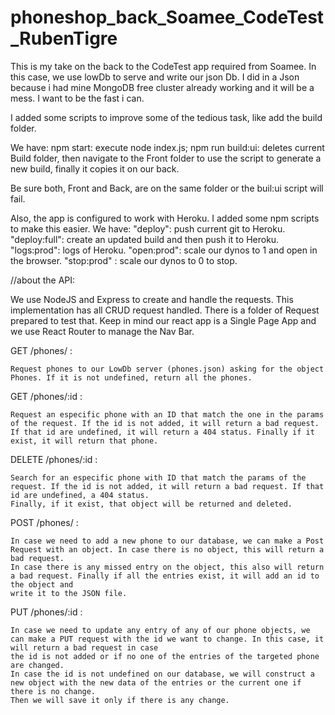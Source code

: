 # phoneshop_back_Soamee_CodeTest_RubenTigre

This is my take on the back to the CodeTest app required from Soamee. 
In this case, we use lowDb to serve and write our json Db. I did in a Json because i had mine MongoDB free cluster already working and it will be a mess. I want to be the fast
i can.

I added some scripts to improve some of the tedious task, like add the build folder.

We have:
  npm start: execute node index.js;
  npm run build:ui: deletes current Build folder, then navigate to the Front folder to use the script to generate a new build, finally it copies it on our back.

Be sure both, Front and Back, are on the same folder or the buil:ui script will fail.

Also, the app is configured to work with Heroku.
I added some npm scripts to make this easier.
We have:
  "deploy": push current git to Heroku.
  "deploy:full": create an updated build and then push it to Heroku.
  "logs:prod":  logs of Heroku.
  "open:prod": scale our dynos to 1 and open in the browser.
  "stop:prod" : scale our dynos to 0 to stop.
  
//about the API:

We use NodeJS and Express to create and handle the requests. This implementation has all CRUD request handled. There is a folder of Request prepared to test that.
Keep in mind our react app is a Single Page App and we use React Router to manage the Nav Bar.

  GET /phones/ :
  
    Request phones to our LowDb server (phones.json) asking for the object Phones. If it is not undefined, return all the phones.
    
  GET /phones/:id :
  
    Request an especific phone with an ID that match the one in the params of the request. If the id is not added, it will return a bad request.
    If that id are undefined, it will return a 404 status. Finally if it exist, it will return that phone.
    
  DELETE /phones/:id :
  
    Search for an especific phone with ID that match the params of the request. If the id is not added, it will return a bad request. If that id are undefined, a 404 status.
    Finally, if it exist, that object will be returned and deleted.
  
  POST /phones/ :
  
    In case we need to add a new phone to our database, we can make a Post Request with an object. In case there is no object, this will return a bad request.
    In case there is any missed entry on the object, this also will return a bad request. Finally if all the entries exist, it will add an id to the object and
    write it to the JSON file.
    
  PUT /phones/:id :
  
    In case we need to update any entry of any of our phone objects, we can make a PUT request with the id we want to change. In this case, it will return a bad request in case
    the id is not added or if no one of the entries of the targeted phone are changed.
    In case the id is not undefined on our database, we will construct a new object with the new data of the entries or the current one if there is no change.
    Then we will save it only if there is any change.
  
